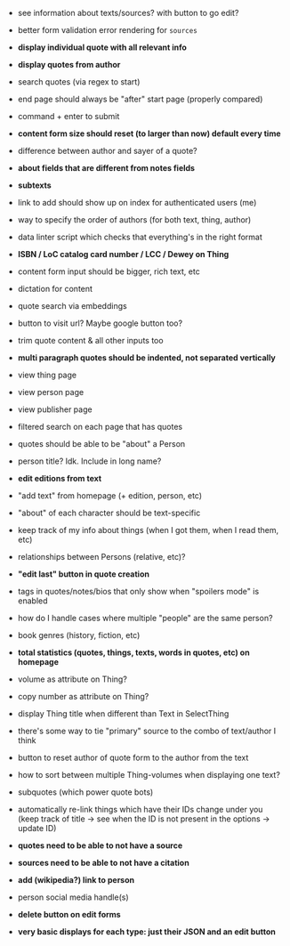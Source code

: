 - see information about texts/sources? with button to go edit?
- better form validation error rendering for `sources`
- **display individual quote with all relevant info**
- **display quotes from author**
- search quotes (via regex to start)
- end page should always be "after" start page (properly compared)
- command + enter to submit
- **content form size should reset (to larger than now) default every time**
- difference between author and sayer of a quote?
- **about fields that are different from notes fields**
- **subtexts**
- link to add should show up on index for authenticated users (me)
- way to specify the order of authors (for both text, thing, author)
- data linter script which checks that everything's in the right format
- **ISBN / LoC catalog card number / LCC / Dewey on Thing**
- content form input should be bigger, rich text, etc
- dictation for content
- quote search via embeddings
- button to visit url? Maybe google button too?
- trim quote content & all other inputs too
- **multi paragraph quotes should be indented, not separated vertically**
- view thing page
- view person page
- view publisher page
- filtered search on each page that has quotes

- quotes should be able to be "about" a Person
- person title? Idk. Include in long name?
- **edit editions from text**
- "add text" from homepage (+ edition, person, etc)
- "about" of each character should be text-specific
- keep track of my info about things (when I got them, when I read them, etc)
- relationships between Persons (relative, etc)?
- **"edit last" button in quote creation**
- <spoiler> tags in quotes/notes/bios that only show when "spoilers mode" is enabled
- how do I handle cases where multiple "people" are the same person?
- book genres (history, fiction, etc)
- **total statistics (quotes, things, texts, words in quotes, etc) on homepage**
- volume as attribute on Thing?
- copy number as attribute on Thing?
- display Thing title when different than Text in SelectThing
- there's some way to tie "primary" source to the combo of text/author I think
- button to reset author of quote form to the author from the text
- how to sort between multiple Thing-volumes when displaying one text?
- subquotes (which power quote bots)
- automatically re-link things which have their IDs change under you (keep track of title → see when the ID is not present in the options → update ID)
- **quotes need to be able to not have a source**
- **sources need to be able to not have a citation**
- **add (wikipedia?) link to person**
- person social media handle(s)
- **delete button on edit forms**
- **very basic displays for each type: just their JSON and an edit button**
